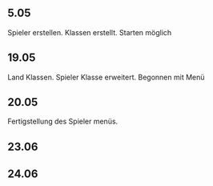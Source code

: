 ## 5.05
Spieler erstellen. Klassen erstellt. Starten möglich
## 19.05
Land Klassen. Spieler Klasse erweitert. Begonnen mit Menü
## 20.05
Fertigstellung des Spieler menüs.

## 23.06

## 24.06
